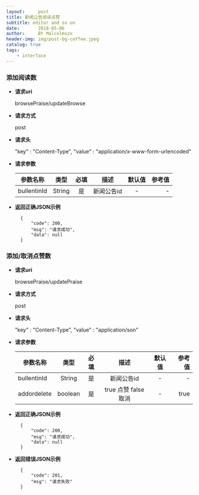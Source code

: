 ```yaml
---
layout:     post
title: 新闻公告阅读点赞
subtitle: editor and so on
date:       2018-05-06
author:     BY Malcolmszx
header-img: img/post-bg-coffee.jpeg
catalog: true
tags:
    - interface
---
```


### 添加阅读数

- **请求uri**

  browsePraise/updateBrowse

- **请求方式**

  post

- **请求头**

  "key" : "Content-Type",  "value" : "application/x-www-form-urlencoded"

- **请求参数**

  | 参数名称       | 类型          | 必填          | 描述           | 默认值        | 参考值         |
  | ------------- |:-------------:|:-------------:|:-------------:|:-------------:| -------------:|
  | bullentinId   | String        |    是         | 新闻公告id     |      -        |         -     |

- **返回正确JSON示例**
  ```
    {
        "code": 200,
        "msg": "请求成功",
        "data": null
    }
  ```

### 添加/取消点赞数

- **请求uri**

  browsePraise/updatePraise

- **请求方式**

  post

- **请求头**

  "key" : "Content-Type",  "value" : "application/son"

- **请求参数**

  | 参数名称       | 类型          | 必填          | 描述           | 默认值        | 参考值         |
  | ------------- |:-------------:|:-------------:|:-------------:|:-------------:| -------------:|
  | bullentinId   | String        |    是         | 新闻公告id     | -  |- |
  | addordelete   | boolean       |    是         | true 点赞 false 取消 | -       |      true     |

- **返回正确JSON示例**
  ```
    {
        "code": 200,
        "msg": "请求成功",
        "data": null
    }
  ```
- **返回错误JSON示例**  
  ```
    {
        "code": 201,
        "msg": "请求失败"
    }
  ```
